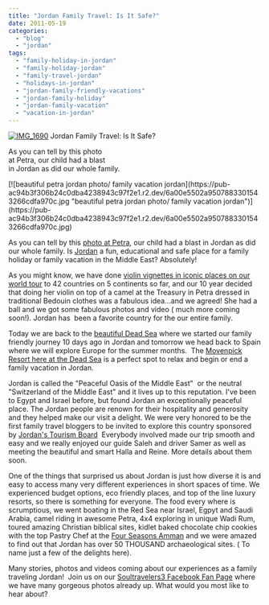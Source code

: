 ```yaml
---
title: "Jordan Family Travel: Is It Safe?"
date: 2011-05-19
categories: 
  - "blog"
  - "jordan"
tags: 
  - "family-holiday-in-jordan"
  - "family-holiday-jordan"
  - "family-travel-jordan"
  - "holidays-in-jordan"
  - "jordan-family-friendly-vacations"
  - "jordan-family-holiday"
  - "jordan-family-vacation"
  - "vacation-in-jordan"
---
```


 [![IMG_1690](https://pub-ac94b3f306b24c0dba4238943c97f2e1.r2.dev/6a00e5502a9507883301543266cdc5970c.jpg "IMG_1690")](https://pub-ac94b3f306b24c0dba4238943c97f2e1.r2.dev/6a00e5502a9507883301543266cdc5970c.jpg) Jordan Family Travel: Is It Safe?

As you can tell by this photo  
at Petra, our child had a blast  
in Jordan as did our whole family.

<!--more--> [![beautiful petra jordan photo/ family vacation jordan](https://pub-ac94b3f306b24c0dba4238943c97f2e1.r2.dev/6a00e5502a9507883301543266cdfa970c.jpg "beautiful petra jordan photo/ family vacation jordan")](https://pub-ac94b3f306b24c0dba4238943c97f2e1.r2.dev/6a00e5502a9507883301543266cdfa970c.jpg)

As you can tell by this [photo at Petra](http://en.wikipedia.org/wiki/Petra "photo at petra"), our child had a blast in Jordan as did our whole family. Is [Jordan](http://en.wikipedia.org/wiki/Jordan "Jordan") a fun, educational and safe place for a family holiday or family vacation in the Middle East? Absolutely!  
  
As you might know, we have done [violin vignettes in iconic places on our world tour](http://www.youtube.com/watch?v=wn9rDTZj-m4 "viral travel youtube video") to 42 countries on 5 continents so far, and our 10 year decided that doing her violin on top of a camel at the Treasury in Petra dressed in traditional Bedouin clothes was a fabulous idea...and we agreed! She had a ball and we got some fabulous photos and video ( much more coming soon!). Jordan has  been a favorite country for the our entire family.  
  
Today we are back to the [beautiful Dead Sea](http://en.wikipedia.org/wiki/Dead_sea "Dead Sea") where we started our family friendly journey 10 days ago in Jordan and tomorrow we head back to Spain where we will explore Europe for the summer months.  The [Movenpick Resort here at the Dead Sea](http://www.moevenpick-hotels.com/en/pub/your_hotels/worldmap/dead_sea/overview.cfm "Movenpick Dead Sea Resort") is a perfect spot to relax and begin or end a family vacation in Jordan.  
  
Jordan is called the "Peaceful Oasis of the Middle East"  or the neutral  "Switzerland of the Middle East" and it lives up to this reputation. I've been to Egypt and Israel before, but found Jordan an exceptionally peaceful place. The Jordan people are renown for their hospitality and generosity and they helped make our visit a delight. We were very honored to be the first family travel bloggers to be invited to explore this country sponsored by [Jordan's Tourism Board](http://www.visitjordan.com/ "Jordan Tourism Board")  Everybody involved made our trip smooth and easy and we really enjoyed our guide Saleh and driver Samer as well as meeting the beautiful and smart Halla and Reine. More details about them soon.  
  
One of the things that surprised us about Jordan is just how diverse it is and easy to access many very different experiences in short spaces of time. We experienced budget options, eco friendly places, and top of the line luxury resorts, so there is something for everyone. The food every where is scrumptious, we went boating in the Red Sea near Israel, Egpyt and Saudi Arabia, camel riding in awesome Petra, 4x4 exploring in unique Wadi Rum, toured amazing Christian biblical sites, kidlet baked chocolate chip cookies with the top Pastry Chef at the [Four Seasons Amman](http://www.fourseasons.com/amman/ "Four Seasons Hotel Amman") and we were amazed to find out that Jordan has over 50 THOUSAND archaeological sites. ( To name just a few of the delights here).  
  
Many stories, photos and videos coming about our experiences as a family traveling Jordan!  Join us on our [Soultravelers3 Facebook Fan Page](http://www.facebook.com/group.php?gid=23138026952#!/pages/Soultravelers3com-Around-the-World-Family-Travel-Education-Adventure/185105005187 "soultravelers3 Facebook Fan Page") where we have many gorgeous photos already up. What would you most like to hear about?
